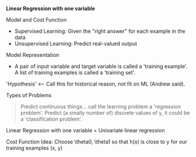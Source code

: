 **Linear Regression with one variable**

Model and Cost Function
- Supervised Learning: Given the "right answer" for each example in the data
- Unsupervised Learning: Predict real-valued output

Model Representation
- A pair of input variable and target variable is called a 'training example'. A list of training examples is called a 'training set'.

'Hypothesis' <-- Call this for historical reason, not fit on ML (Andrew said).

Types of Problems
>Predict continuous things... call the learning problem a 'regression problem'.
>Predict (a smally number of) discrete values of y, it could be a 'classification problem'.

Linear Regression with one variable = Univariate linear regression

Cost Function
Idea: Choose \theta0, \theta1 so that h(x) is close to y for our training examples (x, y)
